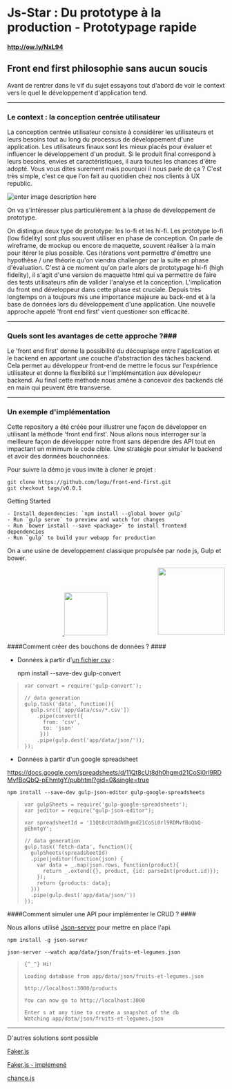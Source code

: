 Js-Star : Du prototype à la production - Prototypage rapide
===================

#### http://ow.ly/NxL94 ####


Front end first philosophie sans aucun soucis
------------------------------------------------------


Avant de rentrer dans le vif du sujet essayons tout d'abord de voir le context vers le quel le développement d'application tend.


----------

### Le context : la conception centrée utilisateur ###

La conception centrée utilisateur consiste à considérer les utilisateurs et leurs besoins tout au long du processus de développement d'une application. Les utilisateurs finaux sont les mieux placés pour évaluer et influencer le développement d'un produit. Si le produit final correspond à leurs besoins, envies et caractéristiques, il aura toutes les chances d'être adopté.
Vous vous dites surement mais pourquoi il nous parle de ça ? C'est très simple, c'est ce que l'on fait au quotidien chez nos clients à UX republic. 

![enter image description here](http://logu-kirou.com/img/conception_base_utilisateur.png)









On va s'intéresser plus particulièrement à la phase de développement de prototype. 

On distingue deux type de prototype: les lo-fi et les hi-fi. Les prototype lo-fi (low fidelity) sont plus souvent utiliser en phase de conception. On parle de wireframe, de mockup ou encore de maquette, souvent réaliser à la main pour itérer le plus possible. Ces itérations vont permettre d'émettre une hypothèse / une théorie qu'on viendra challenger par la suite en phase d'évaluation. C'est à ce moment qu'on parle alors de prototypage hi-fi (high fidelity), il s'agit d'une version de maquette html qui va permettre de faire des tests utilisateurs afin de valider l'analyse et la conception. L'implication du front end développeur dans cette phase est cruciale. 
Depuis très longtemps on a toujours mis une importance majeure au back-end et à la base de données lors du développement d'une application. Une nouvelle approche appelé 'front end first' vient questioner son efficacité. 

----------

### Quels sont les avantages de cette approche ?###

Le 'front end first' donne la possibilité du découplage entre l'application et le backend en apportant une couche d'abstraction des tâches backend. Cela permet au développeur front-end de mettre le focus sur l'expérience utilisateur et donne la flexibilité sur l'implémentation aux dévelopeur backend. Au final cette méthode nous amène à concevoir des backends clé en main qui peuvent être transverse. 

----------

### Un exemple d'implémentation ###

Cette repository a été créée pour illustrer une façon de développer en utilisant la méthode 'front end first'. Nous allons nous interroger sur la meilleure façon de développer notre front sans dépendre des API tout en impactant un minimum le code cible. Une stratégie pour simuler le backend et avoir des données bouchonnées.



Pour suivre la démo je vous invite à cloner le projet :

    git clone https://github.com/logu/front-end-first.git
    git checkout tags/v0.0.1


Getting Started

    - Install dependencies: `npm install --global bower gulp`
    - Run `gulp serve` to preview and watch for changes
    - Run `bower install --save <package>` to install frontend dependencies
    - Run `gulp` to build your webapp for production

On a une usine de developpement classique propulsée par node js, Gulp et bower.

<p align="center">
  <a href="http://gulpjs.com">
    <img height="157" width="14" src="https://raw.githubusercontent.com/gulpjs/artwork/master/gulp-2x.png">
  </a>
  <a href="https://nodejs.org/">
    <img width="100" src="
  https://camo.githubusercontent.com/6e90eb10f7005895c9ba8f8bcba0a3d1103e9ad8/68747470733a2f2f6e6f64656a732e6f72672f696d616765732f6c6f676f732f6e6f64656a732e706e67">
  </a>
  <a href="http://bower.io/">
    <img align="right" height="155" src="http://bower.io/img/bower-logo.png">
  </a>
</p>

####Comment créer des bouchons de données ? ####

 - Données à partir d'[un fichier csv](https://docs.google.com/spreadsheets/d/11Qt8cUt8dh0hgmd21CoSi0rl9RDMvfBoQbQ-pEhmtgY/export?format=csv) :
	
	

    npm install --save-dev gulp-convert

>     var convert = require('gulp-convert');
>     
>     // data generation
>     gulp.task('data', function(){
>       gulp.src(['app/data/csv/*.csv'])
>         .pipe(convert({
>           from: 'csv',
>           to: 'json'
>          }))
>         .pipe(gulp.dest('app/data/json/'));
>     });
 
 
 - Données à partir d'un google spreadsheet

https://docs.google.com/spreadsheets/d/11Qt8cUt8dh0hgmd21CoSi0rl9RDMvfBoQbQ-pEhmtgY/pubhtml?gid=0&single=true

    npm install --save-dev gulp-json-editor gulp-google-spreadsheets

>     var gulpSheets = require('gulp-google-spreadsheets');
>     var jeditor = require("gulp-json-editor");
>     
>     var spreadsheetId = '11Qt8cUt8dh0hgmd21CoSi0rl9RDMvfBoQbQ-pEhmtgY';
>     
>     // data generation
>     gulp.task('fetch-data', function(){
>	    gulpSheets(spreadsheetId)
>	    .pipe(jeditor(function(json) {
>	      var data = _.map(json.rows, function(product){
>	        return _.extend({}, product, {id: parseInt(product.id)});
>	      });
>	      return {products: data}; 
>	    }))
>	    .pipe(gulp.dest('app/data/json/'))  
>	  });
         

####Comment simuler une API pour implémenter le CRUD ? ####

Nous allons utilisé [Json-server](https://github.com/typicode/json-server) pour mettre en place l'api.

    npm install -g json-server

	json-server --watch app/data/json/fruits-et-legumes.json

>	  {^_^} Hi!
>
>	  Loading database from app/data/json/fruits-et-legumes.json
>
>	  http://localhost:3000/products
>
>	  You can now go to http://localhost:3000
>
>	  Enter s at any time to create a snapshot of the db
>	  Watching app/data/json/fruits-et-legumes.json

------------

D'autres solutions sont possible 

[Faker.js](https://github.com/marak/Faker.js/)

[Faker.js - implemené](https://scotch.io/tutorials/generate-fake-data-for-your-javascript-applications-using-faker)

[chance.js](http://chancejs.com/)
